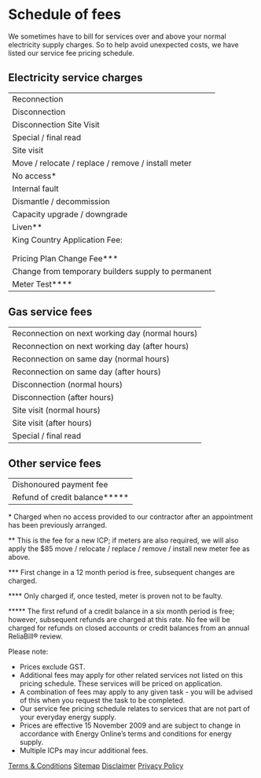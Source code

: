 # Schedule of fees
<p- class="intro">We sometimes have to bill for services over and above your normal electricity supply charges. So to help avoid unexpected costs, we have listed our service fee pricing schedule.</p>

## Electricity service charges

 | | 
 |-------------------- | 
 | Reconnection	 | $50.00  
 | Disconnection	 | $50.00   
 | Disconnection Site Visit	 | $50.00  
 | Special / final read	 | $17.00  
 | Site visit	 | $75.00 
 | Move / relocate / replace / remove / install meter	 | $85.00  
 | No access&#42;	 | $55.00 
  | Internal fault	 | $110.00 
 | Dismantle / decommission	 | $85.00  
 | Capacity upgrade / downgrade	 | $140.00  
 | Liven&#42;&#42;	 | $90.00  
 | King Country Application Fee:  
    |     ·  New Customer	 | $86.00 
       |  ·  Existing Customer	 | $42.00  
 | Pricing Plan Change Fee&#42;&#42;&#42;	 | $18.00 
 | Change from temporary builders supply to permanent	 | $120.00 
 | Meter Test&#42;&#42;&#42;&#42;	 | 150.00 
 
 
## Gas service fees
 
 | | 
 |-------------------- |
 |Reconnection on next working day (normal hours)	 |$140.00 |
 |Reconnection on next working day (after hours)	 |$180.00
 |Reconnection on same day (normal hours) |	$175.00 |
 |Reconnection on same day (after hours) |	$225.00 |
 |Disconnection (normal hours) |	$80.00 |
 |Disconnection (after hours) |	$120.00 |
 |Site visit (normal hours) |	$80.00 |
 |Site visit (after hours) |	$115.00 |
 |Special / final read |	$17.00 |
 
 ## Other service fees
 | | 
 | ----------------------| 
 |Dishonoured payment fee |	$8.00 |
 | Refund of credit balance&#42;&#42;&#42;&#42;&#42;	 |$5.00 |

&#42; Charged when no access provided to our contractor after an appointment has been previously arranged.

&#42;&#42; This is the fee for a new ICP; if meters are also required, we will also apply the $85 move / relocate / replace / remove / install new meter fee as above.

&#42;&#42;&#42; First change in a 12 month period is free, subsequent changes are charged.

&#42;&#42;&#42;&#42; Only charged if, once tested, meter is proven not to be faulty.

&#42;&#42;&#42;&#42;&#42; The first refund of a credit balance in a six     month period is free; however, subsequent refunds are charged at this rate. No fee will be charged for refunds on closed accounts or credit balances from an annual ReliaBill® review.

Please note:
- Prices exclude GST.
- Additional fees may apply for other related services not listed on this pricing schedule. These services will be priced on application.
- A combination of fees may apply to any given task - you will be advised of this when you request the task to be completed.
- Our service fee pricing schedule relates to services that are not part of your everyday energy supply.
- Prices are effective 15 November 2009 and are subject to change in accordance with Energy Online’s terms and conditions for energy supply.
- Multiple ICPs may incur additional fees.


[Terms & Conditions](http://www.energyonline.co.nz/terms)
[Sitemap](http://www.energyonline.co.nz/home/site_map)
[Disclaimer](http://www.energyonline.co.nz/home/site_map/disclaimer)
[Privacy Policy](http://www.energyonline.co.nz/home/site_map/privacy_policy)










